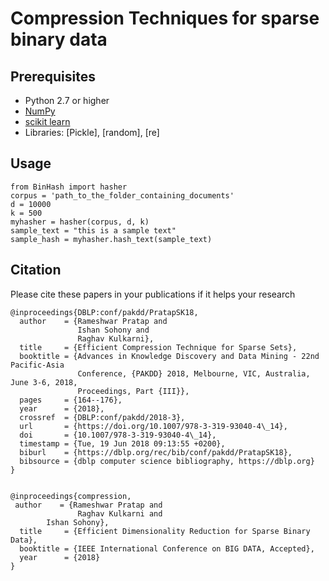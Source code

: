 # Compression Techniques for sparse binary data

## Prerequisites ##
* Python 2.7 or higher
* [NumPy](http://numpy.org)
* [scikit learn](https://scikit-learn.org/stable/)
* Libraries: [Pickle], [random], [re]

## Usage
```
from BinHash import hasher
corpus = 'path_to_the_folder_containing_documents'
d = 10000
k = 500
myhasher = hasher(corpus, d, k)
sample_text = "this is a sample text"
sample_hash = myhasher.hash_text(sample_text)
```

## Citation

Please cite these papers in your publications if it helps your research 
```
@inproceedings{DBLP:conf/pakdd/PratapSK18,
  author    = {Rameshwar Pratap and
               Ishan Sohony and
               Raghav Kulkarni},
  title     = {Efficient Compression Technique for Sparse Sets},
  booktitle = {Advances in Knowledge Discovery and Data Mining - 22nd Pacific-Asia
               Conference, {PAKDD} 2018, Melbourne, VIC, Australia, June 3-6, 2018,
               Proceedings, Part {III}},
  pages     = {164--176},
  year      = {2018},
  crossref  = {DBLP:conf/pakdd/2018-3},
  url       = {https://doi.org/10.1007/978-3-319-93040-4\_14},
  doi       = {10.1007/978-3-319-93040-4\_14},
  timestamp = {Tue, 19 Jun 2018 09:13:55 +0200},
  biburl    = {https://dblp.org/rec/bib/conf/pakdd/PratapSK18},
  bibsource = {dblp computer science bibliography, https://dblp.org}
}


@inproceedings{compression,
 author    = {Rameshwar Pratap and
               Raghav Kulkarni and
		Ishan Sohony},
  title     = {Efficient Dimensionality Reduction for Sparse Binary Data},
  booktitle = {IEEE International Conference on BIG DATA, Accepted},
  year      = {2018}
}
```
